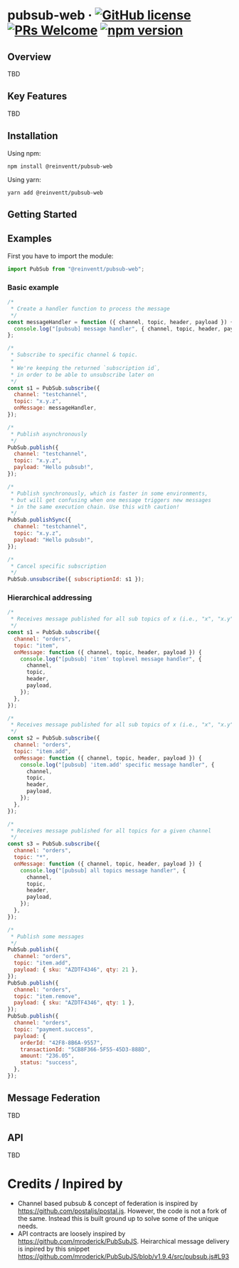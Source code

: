# pubsub-web &middot; [![GitHub license](https://img.shields.io/badge/license-MIT-blue.svg)](https://github.com/reinventt-libs/pubsub-web.js/blob/main/LICENSE) [![PRs Welcome](https://img.shields.io/badge/PRs-welcome-brightgreen.svg)](https://github.com/reinventt-libs/pubsub-web.js) [![npm version](https://img.shields.io/npm/v/@reinventt/pubsub-web.svg?style=flat)](https://www.npmjs.com/package/@reinventt/pubsub-web)

## Overview

TBD

## Key Features

TBD

## Installation

Using npm:

`npm install @reinventt/pubsub-web`

Using yarn:

`yarn add @reinventt/pubsub-web`

## Getting Started

## Examples

First you have to import the module:

```javascript
import PubSub from "@reinventt/pubsub-web";
```

### Basic example

```javascript
/*
 * Create a handler function to process the message
 */
const messageHandler = function ({ channel, topic, header, payload }) {
  console.log("[pubsub] message handler", { channel, topic, header, payload });
};

/*
 * Subscribe to specific channel & topic.
 *
 * We're keeping the returned `subscription id`,
 * in order to be able to unsubscribe later on
 */
const s1 = PubSub.subscribe({
  channel: "testchannel",
  topic: "x.y.z",
  onMessage: messageHandler,
});

/*
 * Publish asynchronously
 */
PubSub.publish({
  channel: "testchannel",
  topic: "x.y.z",
  payload: "Hello pubsub!",
});

/*
 * Publish synchronously, which is faster in some environments,
 * but will get confusing when one message triggers new messages
 * in the same execution chain. Use this with caution!
 */
PubSub.publishSync({
  channel: "testchannel",
  topic: "x.y.z",
  payload: "Hello pubsub!",
});

/*
 * Cancel specific subscription
 */
PubSub.unsubscribe({ subscriptionId: s1 });
```

### Hierarchical addressing

```javascript
/*
 * Receives message published for all sub topics of x (i.e., "x", "x.y", "x.y.z")
 */
const s1 = PubSub.subscribe({
  channel: "orders",
  topic: "item",
  onMessage: function ({ channel, topic, header, payload }) {
    console.log("[pubsub] 'item' toplevel message handler", {
      channel,
      topic,
      header,
      payload,
    });
  },
});

/*
 * Receives message published for all sub topics of x (i.e., "x", "x.y", "x.y.z")
 */
const s2 = PubSub.subscribe({
  channel: "orders",
  topic: "item.add",
  onMessage: function ({ channel, topic, header, payload }) {
    console.log("[pubsub] 'item.add' specific message handler", {
      channel,
      topic,
      header,
      payload,
    });
  },
});

/*
 * Receives message published for all topics for a given channel
 */
const s3 = PubSub.subscribe({
  channel: "orders",
  topic: "*",
  onMessage: function ({ channel, topic, header, payload }) {
    console.log("[pubsub] all topics message handler", {
      channel,
      topic,
      header,
      payload,
    });
  },
});

/*
 * Publish some messages
 */
PubSub.publish({
  channel: "orders",
  topic: "item.add",
  payload: { sku: "AZDTF4346", qty: 21 },
});
PubSub.publish({
  channel: "orders",
  topic: "item.remove",
  payload: { sku: "AZDTF4346", qty: 1 },
});
PubSub.publish({
  channel: "orders",
  topic: "payment.success",
  payload: {
    orderId: "42F8-8B6A-9557",
    transactionId: "5CB8F366-5F55-45D3-888D",
    amount: "236.05",
    status: "success",
  },
});
```

## Message Federation

TBD

## API

TBD

# Credits / Inpired by

- Channel based pubsub & concept of federation is inspired by https://github.com/postaljs/postal.js. However, the code is not a fork of the same. Instead this is built ground up to solve some of the unique needs.
- API contracts are loosely inspired by https://github.com/mroderick/PubSubJS. Heirarchical message delivery is inpired by this snippet https://github.com/mroderick/PubSubJS/blob/v1.9.4/src/pubsub.js#L93
